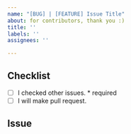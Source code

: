 ```yaml
---
name: "[BUG] | [FEATURE] Issue Title"
about: for contributors, thank you :)
title: ''
labels: ''
assignees: ''

---
```


## Checklist
- [ ] I checked other issues. * required
- [ ] I will make pull request.

## Issue
